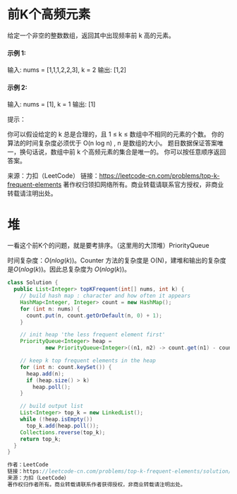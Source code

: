 # 前K个高频元素

给定一个非空的整数数组，返回其中出现频率前 k 高的元素。

 

#### 示例 1:

输入: nums = [1,1,1,2,2,3], k = 2
输出: [1,2]

#### 示例 2:

输入: nums = [1], k = 1
输出: [1]


提示：

你可以假设给定的 k 总是合理的，且 1 ≤ k ≤ 数组中不相同的元素的个数。
你的算法的时间复杂度必须优于 O(n log n) , n 是数组的大小。
题目数据保证答案唯一，换句话说，数组中前 k 个高频元素的集合是唯一的。
你可以按任意顺序返回答案。

来源：力扣（LeetCode）
链接：https://leetcode-cn.com/problems/top-k-frequent-elements
著作权归领扣网络所有。商业转载请联系官方授权，非商业转载请注明出处。



# 堆

一看这个前K个的问题，就是要考排序。（这里用的大顶堆）PriorityQueue

时间复杂度：$O(nlog(k))$。Counter 方法的复杂度是 O(N)，建堆和输出的复杂度是$O(nlog(k))$。因此总复杂度为 $O(nlog(k))$。

```java
class Solution {
  public List<Integer> topKFrequent(int[] nums, int k) {
    // build hash map : character and how often it appears
    HashMap<Integer, Integer> count = new HashMap();
    for (int n: nums) {
      count.put(n, count.getOrDefault(n, 0) + 1);
    }

    // init heap 'the less frequent element first'
    PriorityQueue<Integer> heap =
            new PriorityQueue<Integer>((n1, n2) -> count.get(n1) - count.get(n2));

    // keep k top frequent elements in the heap
    for (int n: count.keySet()) {
      heap.add(n);
      if (heap.size() > k)
        heap.poll();
    }

    // build output list
    List<Integer> top_k = new LinkedList();
    while (!heap.isEmpty())
      top_k.add(heap.poll());
    Collections.reverse(top_k);
    return top_k;
  }
}

作者：LeetCode
链接：https://leetcode-cn.com/problems/top-k-frequent-elements/solution/qian-k-ge-gao-pin-yuan-su-by-leetcode/
来源：力扣（LeetCode）
著作权归作者所有。商业转载请联系作者获得授权，非商业转载请注明出处。
```

